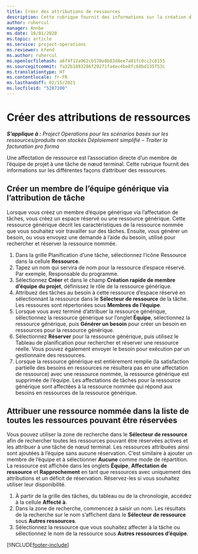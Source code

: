 ```yaml
---
title: Créer des attributions de ressources
description: Cette rubrique fournit des informations sur la création d’affectations de ressources génériques et nommées.
author: ruhercul
manager: Annbe
ms.date: 10/01/2020
ms.topic: article
ms.service: project-operations
ms.reviewer: kfend
ms.author: ruhercul
ms.openlocfilehash: a6f4f12a962cb570e8b83d8ee7a01fc0cc2c6155
ms.sourcegitcommit: fa32b1893286f20271fa4ec4be8fc68bd135f53c
ms.translationtype: HT
ms.contentlocale: fr-FR
ms.lasthandoff: 02/15/2021
ms.locfileid: "5287100"
---
```

# <a name="create-resource-assignments"></a>Créer des attributions de ressources

_**S’applique à :** Project Operations pour les scénarios basés sur les ressources/produits non stockés Déploiement simplifié – Traiter la facturation pro forma_


Une affectation de ressource est l’association directe d’un membre de l’équipe de projet à une tâche de nœud terminal. Cette rubrique fournit des informations sur les différentes façons d’attribuer des ressources.

## <a name="create-a-generic-team-member-through-task-assignment"></a>Créer un membre de l’équipe générique via l’attribution de tâche


Lorsque vous créez un membre d’équipe générique via l’affectation de tâches, vous créez un espace réservé ou une ressource générique. Cette ressource générique décrit les caractéristiques de la ressource nommée que vous souhaitez voir travailler sur des tâches. Ensuite, vous générer un besoin, ou vous envoyez une demande à l’aide du besoin, utilisé pour rechercher et réserver la ressource nommée.

1. Dans la grille Planification d’une tâche, sélectionnez l’icône Ressource dans la cellule **Ressource**.
2. Tapez un nom qui servira de nom pour la ressource d’espace réservé. Par exemple, Responsable du programme.
3. Sélectionnez **Créer** et dans le champ **Création rapide de membre d’équipe du projet**, définissez le rôle de la ressource générique.
4. Attribuez des tâches au besoin à cette ressource d’espace réservé en sélectionnant la ressource dans le **Sélecteur de ressource** de la tâche. Les ressoures sont répertoriées sous **Membres de l’équipe**.
5. Lorsque vous avez terminé d’attribuer la ressource générique, sélectionnez la ressource générique sur l’onglet **Équipe**, sélectionnez la ressource générique, puis **Générer un besoin** pour créer un besoin en ressources pour la ressource générique.
6. Sélectionnez **Réserver** pour la ressource générique, puis utilisez le Tableau de planification pour rechercher et réserver une ressource réelle. Vous pouvez également envoyer le besoin pour exécution par un gestionnaire des ressources.
7. Lorsque la ressource générique est entièrement remplie (la satisfaction partielle des besoins en ressources ne résultera pas en une affectation de ressource) avec une ressource nommée, la ressource générique est supprimée de l’équipe. Les affectations de tâches pour la ressource générique sont affectées à la ressource nommée qui répond aux besoins en ressources de la ressource générique.

## <a name="assign-a-named-resource-from-the-list-of-all-bookable-resources"></a>Attribuer une ressource nommée dans la liste de toutes les ressources pouvant être réservées

Vous pouvez utiliser la zone de recherche dans le **Sélecteur de ressource** afin de rechercher toutes les ressources pouvant être réservées actives et les attribuer à une tâche de nœud terminal. Les ressources attribuées ainsi sont ajoutées à l’équipe sans aucune réservation. C’est similaire à ajouter un membre de l’équipe et à sélectionner **Aucune** comme mode de répartition. La ressource est affichée dans les onglets **Équipe**, **Affectation de ressource** et **Rapprochement** en tant que ressources avec uniquement des attributions et un déficit de réservation. Réservez-les si vous souhaitez utiliser leur disponibilité.

1. À partir de la grille des tâches, du tableau ou de la chronologie, accédez à la cellule **Affecté à**.
2. Dans la zone de recherche, commencez à saisir un nom. Les résultats de la recherche sur le nom s’affichent dans le **Sélecteur de ressource** sous **Autres ressources**.
3. Sélectionnez la ressource que vous souhaitez affecter à la tâche ou sélectionnez le nom de la ressource sous **Autres ressources d’équipe**.


[!INCLUDE[footer-include](../includes/footer-banner.md)]